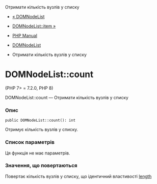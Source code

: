 Отримати кількість вузлів у списку

-   [« DOMNodeList](class.domnodelist.md)
    
-   [DOMNodeList::item »](domnodelist.item.md)
    
-   [PHP Manual](index.md)
    
-   [DOMNodeList](class.domnodelist.md)
    
-   Отримати кількість вузлів у списку
    

# DOMNodeList::count

(PHP 7> = 7.2.0, PHP 8)

DOMNodeList::count — Отримати кількість вузлів у списку

### Опис

```methodsynopsis
public DOMNodeList::count(): int
```

Отримує кількість вузлів у списку.

### Список параметрів

Ця функція не має параметрів.

### Значення, що повертаються

Повертає кількість вузлів у списку, що ідентичний властивості [length](class.domnodelist.html#domnodelist.props.length)